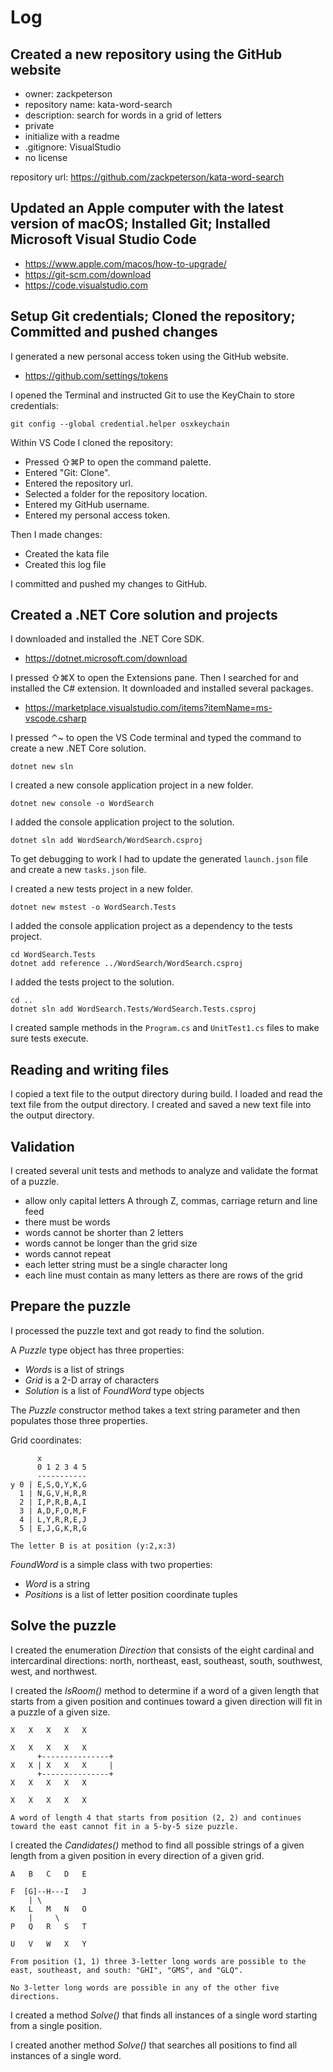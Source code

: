 # Log

## Created a new repository using the GitHub website

 * owner: zackpeterson
 * repository name: kata-word-search
 * description: search for words in a grid of letters
 * private
 * initialize with a readme
 * .gitignore: VisualStudio
 * no license

repository url: https://github.com/zackpeterson/kata-word-search

## Updated an Apple computer with the latest version of macOS; Installed Git; Installed Microsoft Visual Studio Code

 * https://www.apple.com/macos/how-to-upgrade/
 * https://git-scm.com/download
 * https://code.visualstudio.com

## Setup Git credentials; Cloned the repository; Committed and pushed changes

I generated a new personal access token using the GitHub website.

 * https://github.com/settings/tokens

I opened the Terminal and instructed Git to use the KeyChain to store credentials:

    git config --global credential.helper osxkeychain

Within VS Code I cloned the repository:

 * Pressed ⇧⌘P to open the command palette.
 * Entered "Git: Clone".
 * Entered the repository url.
 * Selected a folder for the repository location.
 * Entered my GitHub username.
 * Entered my personal access token.

Then I made changes:

 * Created the kata file
 * Created this log file

I committed and pushed my changes to GitHub.

## Created a .NET Core solution and projects

I downloaded and installed the .NET Core SDK.

 * https://dotnet.microsoft.com/download

I pressed ⇧⌘X to open the Extensions pane. Then I searched for and installed the C# extension. It downloaded and installed several packages.

 * https://marketplace.visualstudio.com/items?itemName=ms-vscode.csharp

I pressed ⌃~ to open the VS Code terminal and typed the command to create a new .NET Core solution.

    dotnet new sln

I created a new console application project in a new folder.

    dotnet new console -o WordSearch

I added the console application project to the solution.

    dotnet sln add WordSearch/WordSearch.csproj

To get debugging to work I had to update the generated `launch.json` file and create a new `tasks.json` file.

I created a new tests project in a new folder.

    dotnet new mstest -o WordSearch.Tests

I added the console application project as a dependency to the tests project.

    cd WordSearch.Tests
    dotnet add reference ../WordSearch/WordSearch.csproj

I added the tests project to the solution.

    cd ..
    dotnet sln add WordSearch.Tests/WordSearch.Tests.csproj

I created sample methods in the `Program.cs` and `UnitTest1.cs` files to make sure tests execute.

## Reading and writing files

I copied a text file to the output directory during build. I loaded and read the text file from the output directory. I created and saved a new text file into the output directory.

## Validation

I created several unit tests and methods to analyze and validate the format of a puzzle.

 * allow only capital letters A through Z, commas, carriage return and line feed
 * there must be words
 * words cannot be shorter than 2 letters
 * words cannot be longer than the grid size
 * words cannot repeat
 * each letter string must be a single character long
 * each line must contain as many letters as there are rows of the grid

## Prepare the puzzle

I processed the puzzle text and got ready to find the solution.

A *Puzzle* type object has three properties:

 * *Words* is a list of strings
 * *Grid* is a 2-D array of characters
 * *Solution* is a list of *FoundWord* type objects

The *Puzzle* constructor method takes a text string parameter and then populates those three properties.

Grid coordinates:

          x
          0 1 2 3 4 5
          -----------
    y 0 | E,S,Q,Y,K,G
      1 | N,G,V,H,R,R
      2 | I,P,R,B,A,I
      3 | A,D,F,O,M,F
      4 | L,Y,R,R,E,J
      5 | E,J,G,K,R,G

    The letter B is at position (y:2,x:3)

 *FoundWord* is a simple class with two properties:
  
 * *Word* is a string
 * *Positions* is a list of letter position coordinate tuples

 ## Solve the puzzle

 I created the enumeration *Direction* that consists of the eight cardinal and intercardinal directions: north, northeast, east, southeast, south, southwest, west, and northwest.

 I created the *IsRoom()* method to determine if a word of a given length that starts from a given position and continues toward a given direction will fit in a puzzle of a given size.

    X   X   X   X   X

    X   X   X   X   X
          +---------------+
    X   X | X   X   X     |
          +---------------+
    X   X   X   X   X

    X   X   X   X   X

    A word of length 4 that starts from position (2, 2) and continues toward the east cannot fit in a 5-by-5 size puzzle.

I created the *Candidates()* method to find all possible strings of a given length from a given position in every direction of a given grid.

    A   B   C   D   E
    
    F  [G]--H---I   J
        | \ 
    K   L   M   N   O
        |     \
    P   Q   R   S   T
         
    U   V   W   X   Y

    From position (1, 1) three 3-letter long words are possible to the east, southeast, and south: "GHI", "GMS", and "GLQ".

    No 3-letter long words are possible in any of the other five directions.

I created a method *Solve()* that finds all instances of a single word starting from a single position.

I created another method *Solve()* that searches all positions to find all instances of a single word.